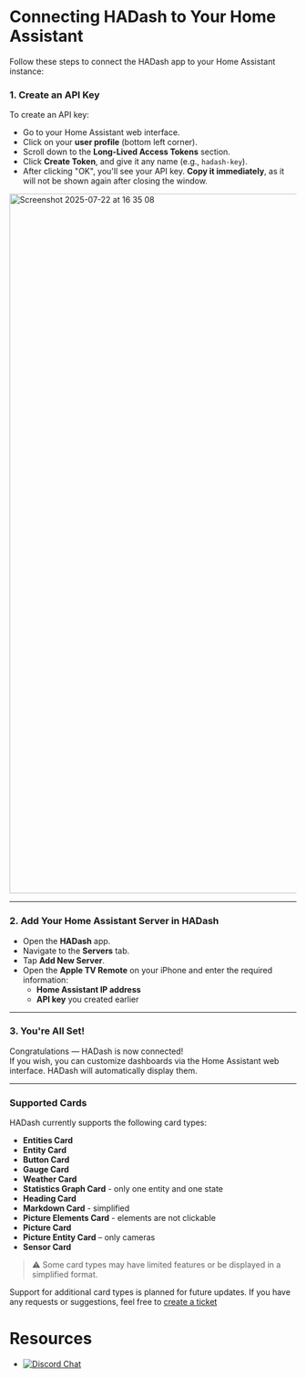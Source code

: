 # Connecting HADash to Your Home Assistant

Follow these steps to connect the HADash app to your Home Assistant instance:

### 1. Create an API Key
To create an API key:

- Go to your Home Assistant web interface.
- Click on your **user profile** (bottom left corner).
- Scroll down to the **Long-Lived Access Tokens** section.
- Click **Create Token**, and give it any name (e.g., `hadash-key`).
- After clicking "OK", you'll see your API key. **Copy it immediately**, as it will not be shown again after closing the window.
<img width="2528" height="1226" alt="Screenshot 2025-07-22 at 16 35 08" src="https://github.com/user-attachments/assets/e5f9e72f-643e-47de-bdf1-d2ad60a1ec85" />


---

### 2. Add Your Home Assistant Server in HADash

- Open the **HADash** app.
- Navigate to the **Servers** tab.
- Tap **Add New Server**.
- Open the **Apple TV Remote** on your iPhone and enter the required information:
  - **Home Assistant IP address**
  - **API key** you created earlier

---

### 3. You're All Set!

Congratulations — HADash is now connected!  
If you wish, you can customize dashboards via the Home Assistant web interface. HADash will automatically display them.

---

### Supported Cards

HADash currently supports the following card types:

- **Entities Card**
- **Entity Card**
- **Button Card**
- **Gauge Card**
- **Weather Card**
- **Statistics Graph Card** - only one entity and one state
- **Heading Card**
- **Markdown Card** - simplified
- **Picture Elements Card** - elements are not clickable
- **Picture Card**
- **Picture Entity Card** – only cameras
- **Sensor Card**

> ⚠️ Some card types may have limited features or be displayed in a simplified format.

Support for additional card types is planned for future updates.
If you have any requests or suggestions, feel free to [create a ticket](https://github.com/Jon-Elf/HADash-public/issues)


# Resources
- [![Discord Chat](https://img.shields.io/discord/1403038611661918389?logo=discord&logoColor=ffffff&color=7389D8)](https://discord.gg/a8Ucmcv8J4)
